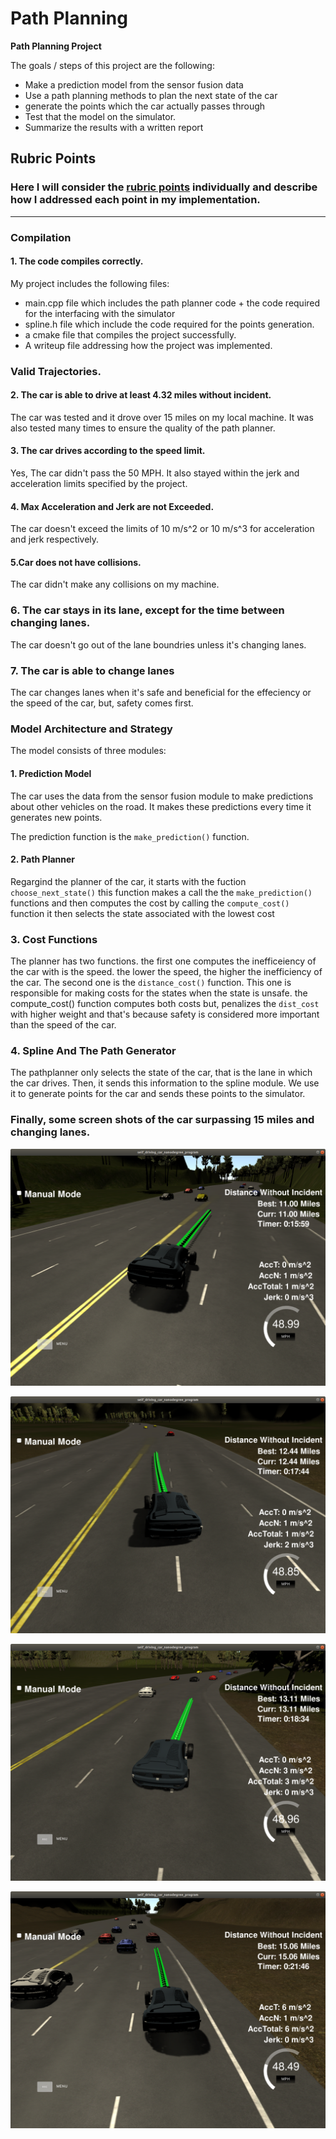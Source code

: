 # **Path Planning**


**Path Planning Project**

The goals / steps of this project are the following:
* Make a prediction model from the sensor fusion data 
* Use a path planning methods to plan the next state of the car
* generate the points which the car actually passes through
* Test that the model on the simulator.
* Summarize the results with a written report



## Rubric Points
### Here I will consider the [rubric points](https://review.udacity.com/#!/rubrics/1971/view) individually and describe how I addressed each point in my implementation.  

---
### Compilation

#### 1. The code compiles correctly.
My project includes the following files:
* main.cpp file which includes the path planner code + the code required for the interfacing with the simulator
* spline.h file which include the code required for the points generation.
* a cmake file that compiles the project successfully.
* A writeup file addressing how the project was implemented.

### Valid Trajectories.
#### 2. The car is able to drive at least 4.32 miles without incident.	
The car was tested and it drove over 15 miles on my local machine. It was also tested many times to ensure the quality of the path planner.

#### 3. The car drives according to the speed limit.
Yes, The car didn't pass the 50 MPH. It also stayed within the jerk and acceleration limits specified by the project.

#### 4. Max Acceleration and Jerk are not Exceeded.
The car doesn't exceed the limits of 10 m/s^2 or 10 m/s^3 for acceleration and jerk respectively.

#### 5.Car does not have collisions.
The car didn't make any collisions on my machine.

### 6. The car stays in its lane, except for the time between changing lanes.
The car doesn't go out of the lane boundries unless it's changing lanes.

### 7. The car is able to change lanes
The car changes lanes when it's safe and beneficial for the effeciency or the speed of the car, but, safety comes first.


### Model Architecture and Strategy
The model consists of three modules:

#### 1. Prediction Model
The car uses the data from the sensor fusion module to make predictions about other vehicles on the road. It makes these predictions every time it generates new points.

The prediction function is the `make_prediction()` function.
 
#### 2. Path Planner 
Regargind the planner of the car, it starts with the fuction `choose_next_state()` this function makes a call the the `make_prediction()` functions and then computes the cost by calling the `compute_cost()` function it then selects the state associated with the lowest cost

### 3. Cost Functions
The planner has two functions. the first one computes the inefficeiency of the car with is the speed. the lower the speed, the higher the inefficiency of the car. The second one is the `distance_cost()` function. This one is responsible for making costs for the states when the state is unsafe. the compute_cost() function computes both costs but, penalizes the `dist_cost` with higher weight and that's because safety is considered more important than the speed of the car. 

### 4. Spline And The Path Generator
The pathplanner only selects the state of the car, that is the lane in which the car drives. Then, it sends this information to the spline module. We use it to generate points for the car and sends these points to the simulator.

### Finally, some screen shots of the car surpassing 15 miles and changing lanes.

![alt text](https://github.com/Mahmoud-Selim/CarND-Path-Planning-Project/blob/master/Screenshots/Screenshot%20from%202018-12-27%2005-21-24.png)

![alt text](https://github.com/Mahmoud-Selim/CarND-Path-Planning-Project/blob/master/Screenshots/Screenshot%20from%202018-12-27%2005-23-09.png)

![alt text](https://github.com/Mahmoud-Selim/CarND-Path-Planning-Project/blob/master/Screenshots/Screenshot%20from%202018-12-27%2005-23-59.png)

![alt text](https://github.com/Mahmoud-Selim/CarND-Path-Planning-Project/blob/master/Screenshots/Screenshot%20from%202018-12-27%2005-27-11.png)
